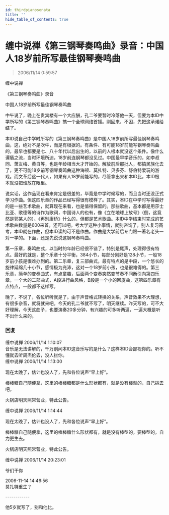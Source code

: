 ```yaml
---
id: thirdpianosonata
title: ''
hide_table_of_contents: true
---
```


# 缠中说禅《第三钢琴奏鸣曲》录音：中国人18岁前所写最佳钢琴奏鸣曲

> 2006/11/14 0:59:57

<div style={{color: '#FF0000', fontWeight: '500', fontSize: 'xx-large', lineHeight: '130%', textAlign: 'center', marginBottom: '20px'}}>

缠中说禅
 
《第三钢琴奏鸣曲》录音
</div>

<div style={{color: '#FF0000', fontWeight: '500', fontSize: 'x-large', lineHeight: '180%', textAlign: 'center', marginBottom: '20px'}}> 
中国人18岁前所写最佳钢琴奏鸣曲
</div>

中午说了，晚上在贵宾楼有一个大应酬，孔二爷要暂时冷落他一天，但要为本ID中学所写的《第三钢琴奏鸣曲》搞一个全球网络首播。刚回来，不困，先把这承诺给结了。

本ID说自己中学时所写的《第三钢琴奏鸣曲》是中国人18岁前所写最佳钢琴奏鸣曲，这，绝对不是吹牛，而是有根据的。有条件、有可能18岁前能写钢琴奏鸣曲的，最早也都要是七、八十年代以后出生的，以前的人根本就没这个条件。像什么谭盾之流，当时环境所迫，18岁前连钢琴都没见过。中国最早学音乐的，如李叔同、萧友梅、黄自等，也是年龄相当大才开始的。解放前后那批人，都搞民族化去了，更不可能18岁前写钢琴奏鸣曲这种海顿、莫扎特、贝多芬、舒伯特爱玩的游戏。而文革后这一代人，如果有人18岁前能写的，尽管拿出来和本ID比，本ID根本就没把谁放在眼里。

说实话，这作品现在看来肯定是很差的，毕竟是中学时候写的，而且当时还没正式学习作曲。但这四乐章的作品已经写得很有模样了。其实，本ID在中学时写得最好的是一些艺术歌曲，就算现在来看，也是值得保留的。那些歌曲，基本都是用莎士比亚、歌德等的诗作为歌词，中国诗人的也有，像《立在地球上放号》（倒，这竟然是郭某人的）、《再别康桥》什么的，但都是艺术歌曲。本ID中学结束时完成的艺术歌曲数量是600来首，还可以吧。考大学这种小事情，就别咨询了，别人复习高考，本ID就在作曲，但本ID读的可不是作曲。作曲是大学前后专门跟一著名老头一对一学的。下面，还是先说说这钢琴奏鸣曲。

第一乐章，奏鸣曲式，以当时的年龄已经很不错了，特别是尾声，处理得很有特点。最好的就是，整个乐章十分平衡，384小节，每部分刚好是128小节，一般18岁前小孩是很难办到的。第二乐章，复三部曲式，最有特点的是中段，一个悠长的旋律延绵几十小节，感情极为充沛，这对一个18岁前小孩，也是很难得的。第三乐章，简单的变奏曲式，有点童趣，后面两个变奏突然变节奏不间断引向第四乐章，一个大的二部曲式，A段进行曲风格，B段是一个小的回旋曲，这第四乐章有点特点，一般都不这样写。

晚了，不说了，各位听听就是了。由于声音格式转换的关系，声音效果不大理想，有很多杂音，就将就来吧。今天的孔二爷就不写了，明天继续。昨天写的，可不大好理解，今天这曲子，也要演奏20多分钟，有兴趣的可多听两遍，一遍大概是听不出什么来的。

### 回复

<div class='blog-comment'>
<span class='blog-comment-chan'>缠中说禅</span> 2006/11/14 1:10:07<br/>
音乐是无法讲解的，千万别问本ID这音乐写的是什么？这样本ID会鄙视你的。听不懂就去听周杰伦去，没人拦你。
</div>

<div class='blog-comment'>
<span class='blog-comment-chan'>缠中说禅</span> 2006/11/14 1:13:00<br/>

现在太晚了，估计也没人了，先和各位说声“早上好”。

棒棒糖自己随便拿，这里的棒棒糖都是什么形状都有，就是没有棒型的，自己挑去吧。

火锅店明天照常营业，特此公告。
</div>

<div class='blog-comment'>
<span class='blog-comment-chan'>缠中说禅</span> 2006/11/14 1:14:44<br/>

现在太晚了，估计也没人了，先和各位说声“早上好”。

棒棒糖自己随便拿，这里的棒棒糖什么形状都有，就是没有棒型的，要棒型的，自力更生去。

火锅店明天照常营业，特此公告。
</div>

<div class='blog-comment'>
<span class='blog-comment-chan'>缠中说禅</span> 2006/11/14 20:23:01<br/>

爷们干你 

 
2006-11-14 14:46:56 <br/>
莫扎特重生？ 
 

------------<br/>

他5岁就写了，别和他比。
</div>